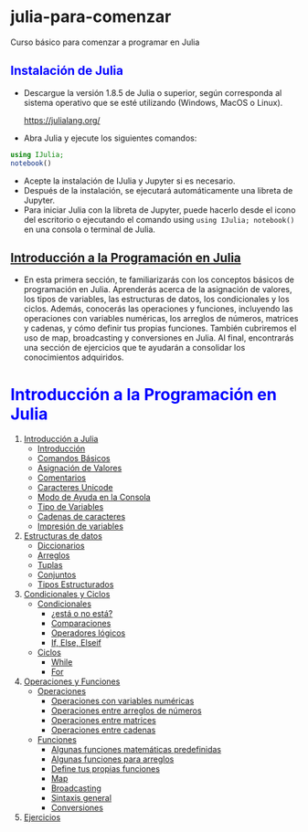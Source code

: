 # julia-para-comenzar
Curso básico para comenzar a programar en Julia
## <font color=blue>Instalación de Julia</font>
* Descargue la versión 1.8.5 de Julia o superior, según corresponda al sistema operativo que se esté utilizando (Windows, MacOS o Linux).

    https://julialang.org/

* Abra Julia y ejecute los siguientes comandos:

```Julia
using IJulia;
notebook()
```
* Acepte la instalación de IJulia y Jupyter si es necesario.
* Después de la instalación, se ejecutará automáticamente una libreta de Jupyter.
* Para iniciar Julia con la libreta de Jupyter, puede hacerlo desde el icono del escritorio o ejecutando el comando using `using IJulia; notebook()` en una consola o terminal de Julia.

## <font color=blue>[Introducción a la Programación en Julia](https://github.com/mrnolasco/julia-para-comenzar/blob/main/Notebook%2001%20-%20Introducci%C3%B3n%20a%20la%20Programaci%C3%B3n%20en%20Julia.ipynb)</font>

* En esta primera sección, te familiarizarás con los conceptos básicos de programación en Julia. Aprenderás acerca de la asignación de valores, los tipos de variables, las estructuras de datos, los condicionales y los ciclos. Además, conocerás las operaciones y funciones, incluyendo las operaciones con variables numéricas, los arreglos de números, matrices y cadenas, y cómo definir tus propias funciones. También cubriremos el uso de map, broadcasting y conversiones en Julia. Al final, encontrarás una sección de ejercicios que te ayudarán a consolidar los conocimientos adquiridos.
<a name="contenidos"></a>
# <font color=blue>Introducción a la Programación en Julia</font>
1. [Introducción a Julia](https://github.com/mrnolasco/julia-para-comenzar/blob/main/introduccion-a-julia.md#introducci%C3%B3n-a-julia)
    * [Introducción](https://github.com/mrnolasco/julia-para-comenzar/blob/main/introduccion-a-julia.md#introducci%C3%B3n-a-julia-)
    * [Comandos Básicos](https://github.com/mrnolasco/julia-para-comenzar/blob/main/introduccion-a-julia.md#comandos-b%C3%A1sicos)
    * [Asignación de Valores](https://github.com/mrnolasco/julia-para-comenzar/blob/main/introduccion-a-julia.md#asignaci%C3%B3n-de-valores)
    * [Comentarios](https://github.com/mrnolasco/julia-para-comenzar/blob/main/introduccion-a-julia.md#comentarios)
    * [Caracteres Unicode](https://github.com/mrnolasco/julia-para-comenzar/blob/main/introduccion-a-julia.md#caracteres-unicode)
    * [Modo de Ayuda en la Consola](https://github.com/mrnolasco/julia-para-comenzar/blob/main/introduccion-a-julia.md#modo-de-ayuda-en-la-consola)
    * [Tipo de Variables](https://github.com/mrnolasco/julia-para-comenzar/blob/main/introduccion-a-julia.md#tipo-de-variables)
    * [Cadenas de caracteres](https://github.com/mrnolasco/julia-para-comenzar/blob/main/introduccion-a-julia.md#cadenas-de-caracteres)
    * [Impresión de variables](https://github.com/mrnolasco/julia-para-comenzar/blob/main/introduccion-a-julia.md#impresi%C3%B3n-de-variables)
2. [Estructuras de datos](https://github.com/mrnolasco/julia-para-comenzar/blob/main/estructuras-de-datos.md#estructuras-de-datos)
    * [Diccionarios](https://github.com/mrnolasco/julia-para-comenzar/blob/main/estructuras-de-datos.md#diccionarios)
    * [Arreglos](https://github.com/mrnolasco/julia-para-comenzar/blob/main/estructuras-de-datos.md#arreglos)
    * [Tuplas](https://github.com/mrnolasco/julia-para-comenzar/blob/main/estructuras-de-datos.md#tuplas)
    * [Conjuntos](https://github.com/mrnolasco/julia-para-comenzar/blob/main/estructuras-de-datos.md#conjuntos)
    * [Tipos Estructurados](https://github.com/mrnolasco/julia-para-comenzar/blob/main/estructuras-de-datos.md#tipos-estructurados)
3. [Condicionales y Ciclos](https://github.com/mrnolasco/julia-para-comenzar/blob/main/condicionales-y-ciclos.md#condicionales-y-ciclos)
    * [Condicionales](https://github.com/mrnolasco/julia-para-comenzar/blob/main/condicionales-y-ciclos.md#condicionales-)
        * [¿está o no está?](https://github.com/mrnolasco/julia-para-comenzar/blob/main/condicionales-y-ciclos.md#est%C3%A1-o-no-est%C3%A1-)
        * [Comparaciones](https://github.com/mrnolasco/julia-para-comenzar/blob/main/condicionales-y-ciclos.md#comparaciones-)
        * [Operadores lógicos](https://github.com/mrnolasco/julia-para-comenzar/blob/main/condicionales-y-ciclos.md#operadores-l%C3%B3gicos-)
        * [If, Else, Elseif](https://github.com/mrnolasco/julia-para-comenzar/blob/main/condicionales-y-ciclos.md#if-else-elseif-)
    * [Ciclos](https://github.com/mrnolasco/julia-para-comenzar/blob/main/condicionales-y-ciclos.md#ciclos-)
        * [While](https://github.com/mrnolasco/julia-para-comenzar/blob/main/condicionales-y-ciclos.md#while-)
        * [For](https://github.com/mrnolasco/julia-para-comenzar/blob/main/condicionales-y-ciclos.md#for-)       
4. [Operaciones y Funciones](https://github.com/mrnolasco/julia-para-comenzar/blob/main/operaciones-y-funciones.md#funciones-)
    * [Operaciones](https://github.com/mrnolasco/julia-para-comenzar/blob/main/operaciones-y-funciones.md#operaciones-)
        * [Operaciones con variables numéricas]()
        * [Operaciones entre arreglos de números]()
        * [Operaciones entre matrices]()
        * [Operaciones entre cadenas]()
    * [Funciones](https://github.com/mrnolasco/julia-para-comenzar/blob/main/operaciones-y-funciones.md#funciones-)
        * [Algunas funciones matemáticas predefinidas](https://github.com/mrnolasco/julia-para-comenzar/blob/main/operaciones-y-funciones.md#algunas-funciones-matem%C3%A1ticas-predefinidas-)
        * [Algunas funciones para arreglos](https://github.com/mrnolasco/julia-para-comenzar/blob/main/operaciones-y-funciones.md#algunas-funciones-para-arreglos-)
        * [Define tus propias funciones](https://github.com/mrnolasco/julia-para-comenzar/blob/main/operaciones-y-funciones.md#define-tus-propias-funciones-)
        * [Map](https://github.com/mrnolasco/julia-para-comenzar/blob/main/operaciones-y-funciones.md#map-)
        * [Broadcasting](https://github.com/mrnolasco/julia-para-comenzar/blob/main/operaciones-y-funciones.md#broadcasting-)
        * [Sintaxis general](https://github.com/mrnolasco/julia-para-comenzar/blob/main/operaciones-y-funciones.md#sintaxis-general-)
        * [Conversiones](https://github.com/mrnolasco/julia-para-comenzar/blob/main/operaciones-y-funciones.md#conversiones-)
5. [Ejercicios](https://github.com/mrnolasco/julia-para-comenzar/blob/main/ejercicios-nb1.md)
